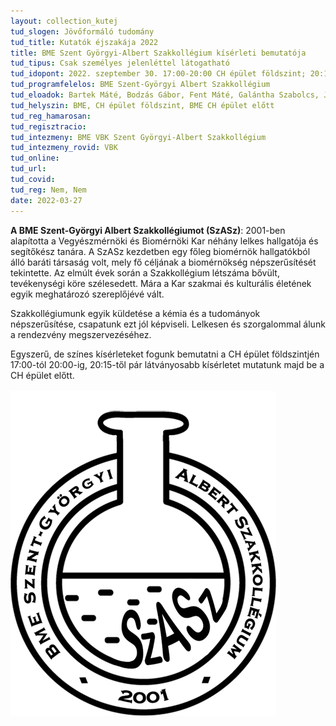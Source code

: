 ```yaml
---
layout: collection_kutej
tud_slogen: Jövőformáló tudomány
tud_title: Kutatók éjszakája 2022
title: BME Szent Györgyi-Albert Szakkollégium kísérleti bemutatója
tud_tipus: Csak személyes jelenléttel látogatható
tud_idopont: 2022. szeptember 30. 17:00-20:00 CH épület földszint; 20:15-20:45 CH épület előtt
tud_programfelelos: BME Szent-Györgyi Albert Szakkollégium
tud_eloadok: Bartek Máté, Bodzás Gábor, Fent Máté, Galántha Szabolcs, Juhász Péter, Moldován Patrik, Tassy Ádám
tud_helyszin: BME, CH épület földszint, BME CH épület előtt
tud_reg_hamarosan:
tud_regisztracio:
tud_intezmeny: BME VBK Szent Györgyi-Albert Szakkollégium
tud_intezmeny_rovid: VBK
tud_online:
tud_url:
tud_covid:
tud_reg: Nem, Nem
date: 2022-03-27
---
```



<b>A BME Szent-Györgyi Albert Szakkollégiumot (SzASz)</b>: 2001-ben alapította a Vegyészmérnöki és Biomérnöki Kar néhány lelkes hallgatója és segítőkész tanára. A SzASz kezdetben egy főleg biomérnök hallgatókból álló baráti társaság volt, mely fő céljának a biomérnökség népszerűsítését tekintette. Az elmúlt évek során a Szakkollégium létszáma bővült, tevékenységi köre szélesedett. Mára a Kar szakmai és kulturális életének egyik meghatározó szereplőjévé vált. 

Szakkollégiumunk egyik küldetése a kémia és a tudományok népszerűsítése, csapatunk ezt jól képviseli. Lelkesen és szorgalommal álunk a rendezvény megszervezéséhez.

Egyszerű, de színes kísérleteket fogunk bemutatni a CH épület földszintjén 17:00-tól 20:00-ig, 20:15-től pár látványosabb kísérletet mutatunk majd be a CH épület előtt.
<br><br>
<img src="images/BME-Szent-Gyorgyi-Albert-Szakkollegium-kiserleti-bemutatoja.png" max-width="400" class="center">